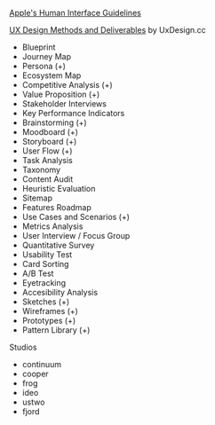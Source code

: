 [Apple's Human Interface Guidelines](https://developer.apple.com/design/human-interface-guidelines/ios/overview/themes/)


[UX Design Methods and Deliverables](https://uxdesign.cc/ux-design-methods-deliverables-657f54ce3c7d) by UxDesign.cc 

- Blueprint
- Journey Map
- Persona (+)
- Ecosystem Map
- Competitive Analysis (+)
- Value Proposition (+)
- Stakeholder Interviews
- Key Performance Indicators
- Brainstorming (+)
- Moodboard (+)
- Storyboard (+)
- User Flow (+)
- Task Analysis
- Taxonomy
- Content Audit
- Heuristic Evaluation
- Sitemap
- Features Roadmap
- Use Cases and Scenarios (+)
- Metrics Analysis
- User Interview / Focus Group
- Quantitative Survey
- Usability Test
- Card Sorting
- A/B Test
- Eyetracking
- Accesibility Analysis
- Sketches (+)
- Wireframes (+)
- Prototypes (+)
- Pattern Library (+)

Studios
- continuum
- cooper
- frog
- ideo
- ustwo
- fjord
